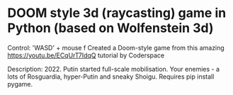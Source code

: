 # DOOM style 3d (raycasting) game in Python (based on Wolfenstein 3d)

Control: 'WASD' + mouse
f
Created a Doom-style game from this amazing https://youtu.be/ECqUrT7IdqQ tutorial by Coderspace

Description: 2022. Putin started full-scale mobilisation. Your enemies - a lots of Rosguardia, hyper-Putin and sneaky Shoigu. Requires pip install pygame.